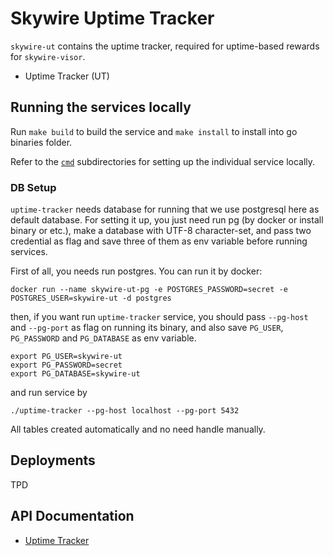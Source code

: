 
# Skywire Uptime Tracker

`skywire-ut` contains the uptime tracker, required for uptime-based rewards for `skywire-visor`.

- Uptime Tracker (UT)

## Running the services locally

Run `make build` to build the service and `make install` to install into go binaries folder.

Refer to the [`cmd`](cmd) subdirectories for setting up the individual service locally.

### DB Setup
`uptime-tracker` needs database for running that we use postgresql here as default database. For setting it up, you just need run pg (by docker or install binary or etc.), make a database with UTF-8 character-set, and pass two credential as flag and save three of them as env variable before running services.

First of all, you needs run postgres. You can run it by docker:
```
docker run --name skywire-ut-pg -e POSTGRES_PASSWORD=secret -e POSTGRES_USER=skywire-ut -d postgres
```

then, if you want run `uptime-tracker` service, you should pass `--pg-host` and `--pg-port` as flag on running its binary, and also save `PG_USER`, `PG_PASSWORD` and `PG_DATABASE` as env variable.
```
export PG_USER=skywire-ut
export PG_PASSWORD=secret
export PG_DATABASE=skywire-ut
```
and run service by

```
./uptime-tracker --pg-host localhost --pg-port 5432
```

All tables created automatically and no need handle manually.

## Deployments

TPD

## API Documentation

- [Uptime Tracker](cmd/uptime-tracker/README.md)
